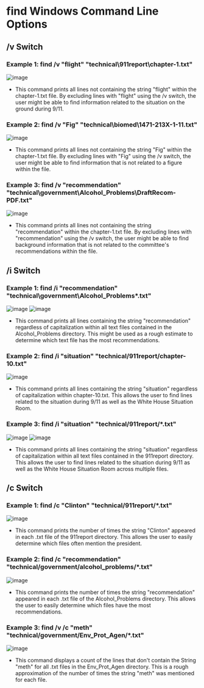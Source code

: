 # find Windows Command Line Options

## /v Switch

### Example 1: find /v "flight" "technical\911report\chapter-1.txt"

![image](https://user-images.githubusercontent.com/55713184/198908244-afe4ee13-e5c2-4c2c-bacc-a1ecfd39742b.png)

* This command prints all lines not containing the string "flight" within the chapter-1.txt file. By excluding lines with "flight" using the /v switch, the user might be able to find information related to the situation on the ground during 9/11.

### Example 2: find /v "Fig" "technical\biomed\1471-213X-1-11.txt" 

![image](https://user-images.githubusercontent.com/55713184/198897006-ec8ce0fb-8d0a-4287-bc76-0398c86ba374.png)

* This command prints all lines not containing the string "Fig" within the chapter-1.txt file. By excluding lines with "Fig" using the /v switch, the user might be able to find information that is not related to a figure within the file.

### Example 3: find /v "recommendation" "technical\government\Alcohol_Problems\DraftRecom-PDF.txt" 

![image](https://user-images.githubusercontent.com/55713184/198897517-c75690fe-3fa3-49d1-aa74-15b551322183.png)

* This command prints all lines not containing the string "recommendation" within the chapter-1.txt file. By excluding lines with "recommendation" using the /v switch, the user might be able to find background information that is not related to the committee's recommendations within the file.

## /i Switch

### Example 1: find /i "recommendation" "technical\government\Alcohol_Problems\*.txt" 

![image](https://user-images.githubusercontent.com/55713184/198897842-c545f3ec-c290-4616-a847-10923d50182e.png)
![image](https://user-images.githubusercontent.com/55713184/198897864-583e094e-9b83-46af-bfe0-30e50c6b7352.png)

* This command prints all lines containing the string "recommendation" regardless of capitalization within all text files contained in the Alcohol_Problems directory. This might be used as a rough estimate to determine which text file has the most recommendations.

### Example 2: find /i "situation" "technical/911report/chapter-10.txt"

![image](https://user-images.githubusercontent.com/55713184/198898400-29506b0a-8f6f-46f1-8e7f-f51ed1c7db6b.png)

* This command prints all lines containing the string "situation" regardless of capitalization within chapter-10.txt. This allows the user to find lines related to the situation during 9/11 as well as the White House Situation Room.

### Example 3: find /i "situation" "technical/911report/\*.txt"

![image](https://user-images.githubusercontent.com/55713184/198899199-9a6fe984-d5ea-4b32-82dc-10138ef67eed.png)
![image](https://user-images.githubusercontent.com/55713184/198899213-62804c39-f596-46f3-95c2-b554deda90fe.png)

* This command prints all lines containing the string "situation" regardless of capitalization within all text files contained in the 911report directory. This allows the user to find lines related to the situation during 9/11 as well as the White House Situation Room across multiple files. 

## /c Switch

### Example 1: find /c "Clinton" "technical/911report/\*.txt"   

![image](https://user-images.githubusercontent.com/55713184/198906731-e5b89f80-cbca-4d01-82d4-6a3b42d60aae.png)

* This command prints the number of times the string "Clinton" appeared in each .txt file of the 911report directory. This allows the user to easily determine which files often mention the president.

### Example 2: find /c "recommendation" "technical/government/alcohol_problems/\*.txt"

![image](https://user-images.githubusercontent.com/55713184/198907250-91b04cf1-31be-452d-b907-5a9a249b9dd2.png)

* This command prints the number of times the string "recommendation" appeared in each .txt file of the Alcohol_Problems directory. This allows the user to easily determine which files have the most recommendations.

### Example 3: find /v /c "meth" "technical/government/Env_Prot_Agen/\*.txt"

![image](https://user-images.githubusercontent.com/55713184/198907201-dd68c42c-18bd-4d91-98ec-dad6dfe1cdb7.png)

* This command displays a count of the lines that don't contain the String "meth" for all .txt files in the Env_Prot_Agen directory. This is a rough approximation of the number of times the string "meth" was mentioned for each file.




